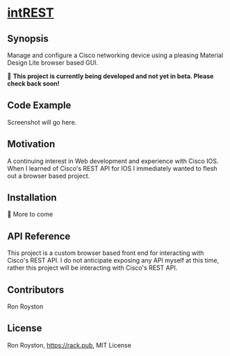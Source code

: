 # [intREST](https://rack.pub/intrest)
## Synopsis

Manage and configure a Cisco networking device using a pleasing Material Design Lite browser based GUI.

:construction: **This project is currently being developed and not yet in beta.  Please check back soon!**

## Code Example

Screenshot will go here.

## Motivation

A continuing interest in Web development and experience with Cisco IOS.  When I learned of Cisco's REST API for IOS I immediately wanted to flesh out a browser based project.

## Installation

:checkered_flag: More to come

## API Reference

This project is a custom browser based front end for interacting with Cisco's REST API.  I do not anticipate exposing any API myself at this time, rather this project will be interacting with Cisco's REST API.

## Contributors

Ron Royston

## License

Ron Royston, https://rack.pub, MIT License